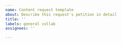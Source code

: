 ```yaml
---
name: Content request template
about: Describe this request's petition in detail
title: ''
labels: general collab
assignees: ''

---
```



